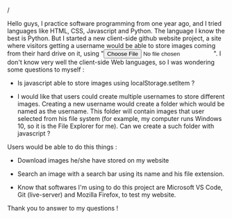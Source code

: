 /

Hello guys, I practice software programming from one year ago, and I tried languages like HTML, CSS, Javascript and Python. The language I know the best is Python. But I started a new client-side github website project, a site where visitors getting a username would be able to store images coming from their hard drive on it, using "<input type = "file">". I don't know very well the client-side Web languages, so I was wondering some questions to myself :

- Is javascript able to store images using localStorage.setItem ?

- I would like that users could create multiple usernames to store different images. Creating a new username would create a folder which would be named as the username. This folder will contain images that user selected from his file system (for example, my computer runs Windows 10, so it is the File Explorer for me). Can we create a such folder with javascript ?

Users would be able to do this things :

- Download images he/she have stored on my website

- Search an image with a search bar using its name and his file extension.

- Know that softwares I'm using to do this project are Microsoft VS Code, Git (live-server) and Mozilla Firefox, to test my website.

Thank you to answer to my questions !
